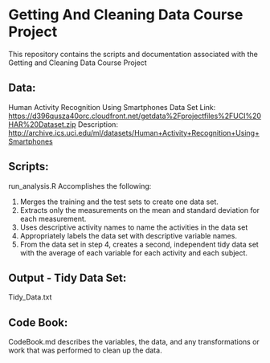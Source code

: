 # Getting And Cleaning Data Course Project
This repository contains the scripts and documentation associated with the
Getting and Cleaning Data Course Project

## Data:
Human Activity Recognition Using Smartphones Data Set
Link: 
https://d396qusza40orc.cloudfront.net/getdata%2Fprojectfiles%2FUCI%20HAR%20Dataset.zip 
Description:
http://archive.ics.uci.edu/ml/datasets/Human+Activity+Recognition+Using+Smartphones 

## Scripts:
run_analysis.R
Accomplishes the following:
1. Merges the training and the test sets to create one data set.
2. Extracts only the measurements on the mean and standard deviation for each measurement. 
3. Uses descriptive activity names to name the activities in the data set
4. Appropriately labels the data set with descriptive variable names. 
5. From the data set in step 4, creates a second, independent tidy data set with the average of each variable for each activity and each subject.

## Output - Tidy Data Set:
Tidy_Data.txt

## Code Book:
CodeBook.md describes the variables, the data, and any transformations or work that was performed to clean up the data.
